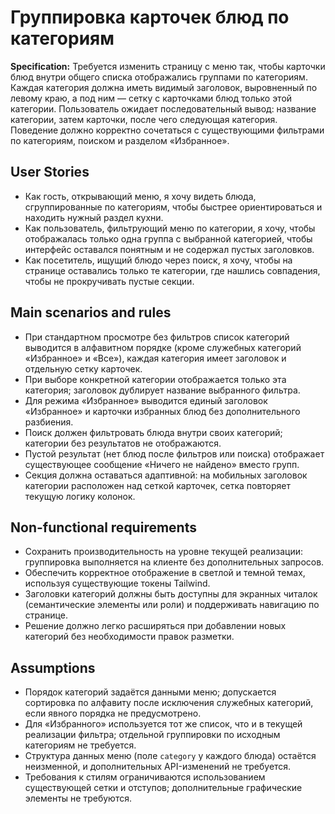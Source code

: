 # Группировка карточек блюд по категориям

**Specification:** Требуется изменить страницу с меню так, чтобы карточки блюд внутри общего списка отображались группами по категориям. Каждая категория должна иметь видимый заголовок, выровненный по левому краю, а под ним — сетку с карточками блюд только этой категории. Пользователь ожидает последовательный вывод: название категории, затем карточки, после чего следующая категория. Поведение должно корректно сочетаться с существующими фильтрами по категориям, поиском и разделом «Избранное».

## User Stories

- Как гость, открывающий меню, я хочу видеть блюда, сгруппированные по категориям, чтобы быстрее ориентироваться и находить нужный раздел кухни.
- Как пользователь, фильтрующий меню по категории, я хочу, чтобы отображалась только одна группа с выбранной категорией, чтобы интерфейс оставался понятным и не содержал пустых заголовков.
- Как посетитель, ищущий блюдо через поиск, я хочу, чтобы на странице оставались только те категории, где нашлись совпадения, чтобы не прокручивать пустые секции.

## Main scenarios and rules

- При стандартном просмотре без фильтров список категорий выводится в алфавитном порядке (кроме служебных категорий «Избранное» и «Все»), каждая категория имеет заголовок и отдельную сетку карточек.
- При выборе конкретной категории отображается только эта категория; заголовок дублирует название выбранного фильтра.
- Для режима «Избранное» выводится единый заголовок «Избранное» и карточки избранных блюд без дополнительного разбиения.
- Поиск должен фильтровать блюда внутри своих категорий; категории без результатов не отображаются.
- Пустой результат (нет блюд после фильтров или поиска) отображает существующее сообщение «Ничего не найдено» вместо групп.
- Секция должна оставаться адаптивной: на мобильных заголовок категории расположен над сеткой карточек, сетка повторяет текущую логику колонок.

## Non-functional requirements

- Сохранить производительность на уровне текущей реализации: группировка выполняется на клиенте без дополнительных запросов.
- Обеспечить корректное отображение в светлой и темной темах, используя существующие токены Tailwind.
- Заголовки категорий должны быть доступны для экранных читалок (семантические элементы или роли) и поддерживать навигацию по странице.
- Решение должно легко расширяться при добавлении новых категорий без необходимости правок разметки.

## Assumptions

- Порядок категорий задаётся данными меню; допускается сортировка по алфавиту после исключения служебных категорий, если явного порядка не предусмотрено.
- Для «Избранного» используется тот же список, что и в текущей реализации фильтра; отдельной группировки по исходным категориям не требуется.
- Структура данных меню (поле `category` у каждого блюда) остаётся неизменной, и дополнительных API-изменений не требуется.
- Требования к стилям ограничиваются использованием существующей сетки и отступов; дополнительные графические элементы не требуются.
